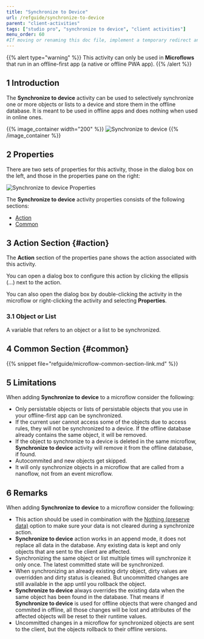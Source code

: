 ```yaml
---
title: "Synchronize to Device"
url: /refguide/synchronize-to-device
parent: "client-activities"
tags: ["studio pro", "synchronize to device", "client activities"]
menu_order: 60
#If moving or renaming this doc file, implement a temporary redirect and let the respective team know they should update the URL in the product. See Mapping to Products for more details.
---
```


{{% alert type="warning" %}}
This activity can only be used in **Microflows** that run in an offline-first app (a native or offline PWA app).
{{% /alert %}}

## 1 Introduction

The **Synchronize to device** activity can be used to selectively synchronize one or more objects or lists to a device and store them in the offline database. It is meant to be used in offline apps and does nothing when used in online ones.

{{% image_container width="200" %}}
![Synchronize to device](attachments/client-activities/synchronize-to-device-action.png)
{{% /image_container %}}

## 2 Properties

There are two sets of properties for this activity, those in the dialog box on the left, and those in the properties pane on the right:

![Synchronize to device Properties](attachments/client-activities/synchronize-to-device-action-properties.png)

The **Synchronize to device** activity properties consists of the following sections:

* [Action](#action)
* [Common](#common)

## 3 Action Section {#action}

The **Action** section of the properties pane shows the action associated with this activity.

You can open a dialog box to configure this action by clicking the ellipsis (…) next to the action.

You can also open the dialog box by double-clicking the activity in the microflow or right-clicking the activity and selecting **Properties**.

### 3.1 Object or List

A variable that refers to an object or a list to be synchronized.

## 4 Common Section {#common}

{{% snippet file="refguide/microflow-common-section-link.md" %}}

## 5 Limitations

When adding **Synchronize to device** to a microflow consider the following:

* Only persistable objects or lists of persistable objects that you use in your offline-first app can be synchronized.
* If the current user cannot access some of the objects due to access rules,
they will not be synchronized to a device. If the offline database already contains the same object, it will be removed.
* If the object to synchronize to a device is deleted in the same microflow,
**Synchronize to device** activity will remove it from the offline database, if found.
* Autocommited and new objects get skipped.
* It will only synchronize objects in a microflow that are called from a nanoflow, not from an event microflow.

## 6 Remarks

When adding **Synchronize to device** to a microflow consider the following:

* This action should be used in combination with the [Nothing (preserve data)](offline-first#customizable-synchronization) option to make sure your data is not cleared during a synchronize action.
* **Synchronize to device** action works in an append mode, it does not replace all data in the database.
Any existing data is kept and only objects that are sent to the client are affected.
* Synchronizing the same object or list multiple times will synchronize it only once. The latest committed state will be synchronized.
* When synchronizing an already existing dirty object, dirty values are overridden and dirty status is cleaned.
But uncommitted changes are still available in the app until you rollback the object.
* **Synchronize to device** always overrides the existing data when the same object has been found in the database.
That means if **Synchronize to device** is used for offline objects that were changed and commited in offline,
all those changes will be lost and attributes of the affected objects will be reset to their runtime values.
* Uncommitted changes in a microflow for synchronized objects are sent to the client, but the objects rollback to their offline versions.
